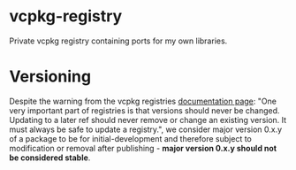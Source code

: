 # vcpkg-registry
Private vcpkg registry containing ports for my own libraries.

# Versioning

Despite the warning from the vcpkg registries [documentation page](https://learn.microsoft.com/en-us/vcpkg/maintainers/registries): "One very important part of registries is that versions should never be changed. Updating to a later ref should never remove or change an existing version. It must always be safe to update a registry.", we consider major version 0.x.y of a package to be for initial-development and therefore subject to modification or removal after publishing - **major version 0.x.y should not be considered stable**.
